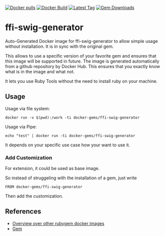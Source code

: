 [![Docker pulls](https://img.shields.io/docker/pulls/rubygem/ffi-swig-generator.svg)](https://hub.docker.com/r/rubygem/ffi-swig-generator/)
[![Docker Build](https://img.shields.io/docker/automated/rubygem/ffi-swig-generator.svg)](https://hub.docker.com/r/rubygem/ffi-swig-generator/)
[![Latest Tag](https://img.shields.io/github/tag/docker-rubygem/ffi-swig-generator.svg)](https://hub.docker.com/r/rubygem/ffi-swig-generator/)
[![Gem Downloads](https://img.shields.io/gem/dt/ffi-swig-generator.svg)](https://rubygems.org/gems/ffi-swig-generator/)
# ffi-swig-generator

Auto-Generated Docker image for ffi-swig-generator to allow simple usage without installation.
It is in sync with the original gem.

This allows to use a specific version of your favorite gem and ensures that this image will be supported in future.
The image is generated automatically from a github repository by Docker Hub.
This ensures that you exactly know what is in the image and what not.

It lets you use Ruby Tools without the need to install ruby on your machine.

## Usage

Usage via file system:

`docker run -v $(pwd):/work -ti docker-gems/ffi-swig-generator`

Usage via Pipe:

`echo "test" | docker run -ti docker-gems/ffi-swig-generator`

It depends on your specific use case how your want to use it.

### Add Customization

For extension, it could be used as base image.

So instead of struggeling with the installation of a gem, just write

`FROM docker-gems/ffi-swig-generator`

Then add the customization.

## References

 - [Overview over other rubygem docker images](https://github.com/thinkbot/docker-rubygem)
 - [Gem](https://rubygems.org/gems/ffi-swig-generator/)
